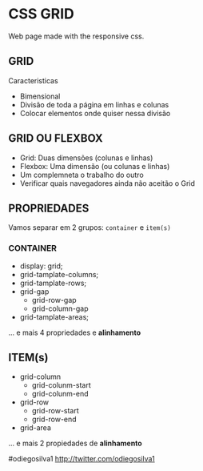 # CSS GRID
 Web page made with the responsive css.


## GRID

Caracteristicas

- Bimensional
- Divisão de toda a página em linhas e colunas
- Colocar elementos onde quiser nessa divisão 

## GRID OU FLEXBOX

- Grid: Duas dimensões (colunas e linhas)
- Flexbox: Uma dimensão (ou colunas e linhas)
- Um complemneta o trabalho do outro 
- Verificar quais navegadores ainda não aceitão o Grid


## PROPRIEDADES

Vamos separar em 2 grupos:
`container` e `item(s)`


### CONTAINER

- display: grid;
- grid-tamplate-columns;
- grid-tamplate-rows;
- grid-gap
    - grid-row-gap
    - grid-column-gap
- grid-tamplate-areas;


... e mais 4 propriedades e **alinhamento**


## ITEM(s)

- grid-column
    - grid-colunm-start
    - grid-colunm-end
- grid-row
    - grid-row-start
    - grid-row-end
- grid-area

... e mais  2 propiedades de **alinhamento**


#odiegosilva1
http://twitter.com/odiegosilva1
